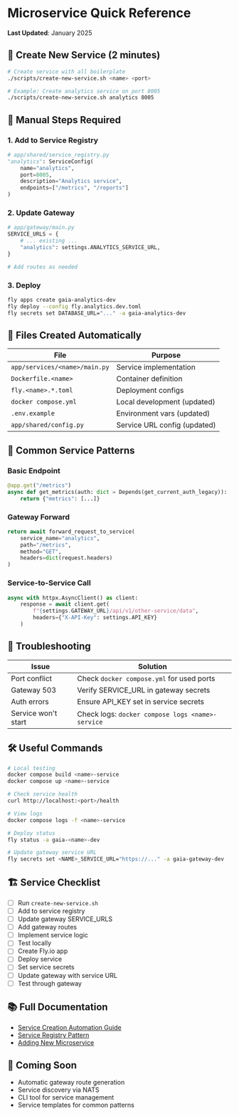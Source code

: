 # Microservice Quick Reference

**Last Updated**: January 2025

## 🚀 Create New Service (2 minutes)

```bash
# Create service with all boilerplate
./scripts/create-new-service.sh <name> <port>

# Example: Create analytics service on port 8005
./scripts/create-new-service.sh analytics 8005
```

## 📝 Manual Steps Required

### 1. Add to Service Registry
```python
# app/shared/service_registry.py
"analytics": ServiceConfig(
    name="analytics",
    port=8005,
    description="Analytics service",
    endpoints=["/metrics", "/reports"]
)
```

### 2. Update Gateway
```python
# app/gateway/main.py
SERVICE_URLS = {
    # ... existing ...
    "analytics": settings.ANALYTICS_SERVICE_URL,
}

# Add routes as needed
```

### 3. Deploy
```bash
fly apps create gaia-analytics-dev
fly deploy --config fly.analytics.dev.toml
fly secrets set DATABASE_URL="..." -a gaia-analytics-dev
```

## 📁 Files Created Automatically

| File | Purpose |
|------|---------|
| `app/services/<name>/main.py` | Service implementation |
| `Dockerfile.<name>` | Container definition |
| `fly.<name>.*.toml` | Deployment configs |
| `docker compose.yml` | Local development (updated) |
| `.env.example` | Environment vars (updated) |
| `app/shared/config.py` | Service URL config (updated) |

## 🔧 Common Service Patterns

### Basic Endpoint
```python
@app.get("/metrics")
async def get_metrics(auth: dict = Depends(get_current_auth_legacy)):
    return {"metrics": [...]}
```

### Gateway Forward
```python
return await forward_request_to_service(
    service_name="analytics",
    path="/metrics",
    method="GET",
    headers=dict(request.headers)
)
```

### Service-to-Service Call
```python
async with httpx.AsyncClient() as client:
    response = await client.get(
        f"{settings.GATEWAY_URL}/api/v1/other-service/data",
        headers={"X-API-Key": settings.API_KEY}
    )
```

## 🐛 Troubleshooting

| Issue | Solution |
|-------|----------|
| Port conflict | Check `docker compose.yml` for used ports |
| Gateway 503 | Verify SERVICE_URL in gateway secrets |
| Auth errors | Ensure API_KEY set in service secrets |
| Service won't start | Check logs: `docker compose logs <name>-service` |

## 🛠️ Useful Commands

```bash
# Local testing
docker compose build <name>-service
docker compose up <name>-service

# Check service health
curl http://localhost:<port>/health

# View logs
docker compose logs -f <name>-service

# Deploy status
fly status -a gaia-<name>-dev

# Update gateway service URL
fly secrets set <NAME>_SERVICE_URL="https://..." -a gaia-gateway-dev
```

## 🏗️ Service Checklist

- [ ] Run `create-new-service.sh`
- [ ] Add to service registry
- [ ] Update gateway SERVICE_URLS
- [ ] Add gateway routes
- [ ] Implement service logic
- [ ] Test locally
- [ ] Create Fly.io app
- [ ] Deploy service
- [ ] Set service secrets
- [ ] Update gateway with service URL
- [ ] Test through gateway

## 📚 Full Documentation

- [Service Creation Automation Guide](service-creation-automation.md)
- [Service Registry Pattern](service-registry-pattern.md)
- [Adding New Microservice](adding-new-microservice.md)

## 🔮 Coming Soon

- Automatic gateway route generation
- Service discovery via NATS
- CLI tool for service management
- Service templates for common patterns